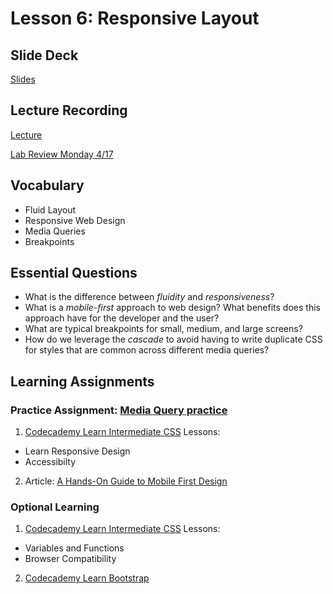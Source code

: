 # Lesson 6: Responsive Layout

## Slide Deck
[Slides](https://docs.google.com/presentation/d/1mqWZb-n8HdRcGppVrtJfWfrRV5AGkegiypxXCpsIrhI/edit?usp=sharing)

## Lecture Recording
[Lecture](https://us02web.zoom.us/rec/play/4nJRglRq5OExJ4Qf0lW8WbbHgR4SyNRWRB9ecKFJlt-4oDXXMSmDBgJzmWGQRuJK5MjH4nU9hUg_lufr.Jp4652zjAJaUffEg?canPlayFromShare=true&from=share_recording_detail&continueMode=true&componentName=rec-play&originRequestUrl=https%3A%2F%2Fus02web.zoom.us%2Frec%2Fshare%2FHRYKLz2A-23zs3kmVZs7qkkiK_vhUHyUTAiBJRnruLVB1Tk9FJZ34_xTckpTZxs9.gwhfcLL9fRZ72Ewz)

[Lab Review Monday 4/17](https://us02web.zoom.us/rec/share/dyi43lOEJ0ccM7_yRbMMUL6zwnKyNdiMtT3MeY2-eBahq2ijwAx8a2-Ruz5yjjlw.OlIgfg-GeTq1FbF_?startTime=1681759050000)

## Vocabulary
* Fluid Layout
* Responsive Web Design
* Media Queries
* Breakpoints

## Essential Questions
* What is the difference between _fluidity_ and _responsiveness_?
* What is a _mobile-first_ approach to web design? What benefits does this approach have for the developer and the user?
* What are typical breakpoints for small, medium, and large screens?
* How do we leverage the _cascade_ to avoid having to write duplicate CSS for styles that are common across different media queries?

## Learning Assignments
### Practice Assignment: [Media Query practice](https://github.com/jo-well29/responsive-media-query-practice)
1. [Codecademy Learn Intermediate CSS](https://www.codecademy.com/learn/learn-intermediate-css) Lessons:
  * Learn Responsive Design
  * Accessibilty
2. Article: [A Hands-On Guide to Mobile First Design](https://www.uxpin.com/studio/blog/a-hands-on-guide-to-mobile-first-design/)

### Optional Learning
1. [Codecademy Learn Intermediate CSS](https://www.codecademy.com/learn/learn-intermediate-css) Lessons:
  * Variables and Functions
  * Browser Compatibility 
2. [Codecademy Learn Bootstrap](https://www.codecademy.com/learn/learn-bootstrap)
